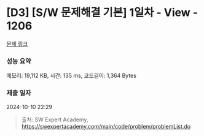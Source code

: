 # [D3] [S/W 문제해결 기본] 1일차 - View - 1206 

[문제 링크](https://swexpertacademy.com/main/code/problem/problemDetail.do?contestProbId=AV134DPqAA8CFAYh) 

### 성능 요약

메모리: 19,112 KB, 시간: 135 ms, 코드길이: 1,364 Bytes

### 제출 일자

2024-10-10 22:29



> 출처: SW Expert Academy, https://swexpertacademy.com/main/code/problem/problemList.do